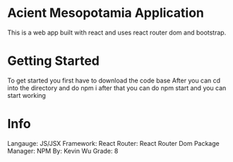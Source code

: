 # Acient Mesopotamia Application
This is a web app built with react and uses react router dom and bootstrap.

# Getting Started
To get started you first have to download the code base
After you can cd into the directory and do npm i
after that you can do npm start and you can start working

# Info
Langauge: JS/JSX
Framework: React
Router: React Router Dom
Package Manager: NPM
By: Kevin Wu
Grade: 8
